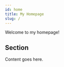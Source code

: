 ```yaml
---
id: home
title: My Homepage
slug: /
---
```


Welcome to my homepage!

## Section

Content goes here.
